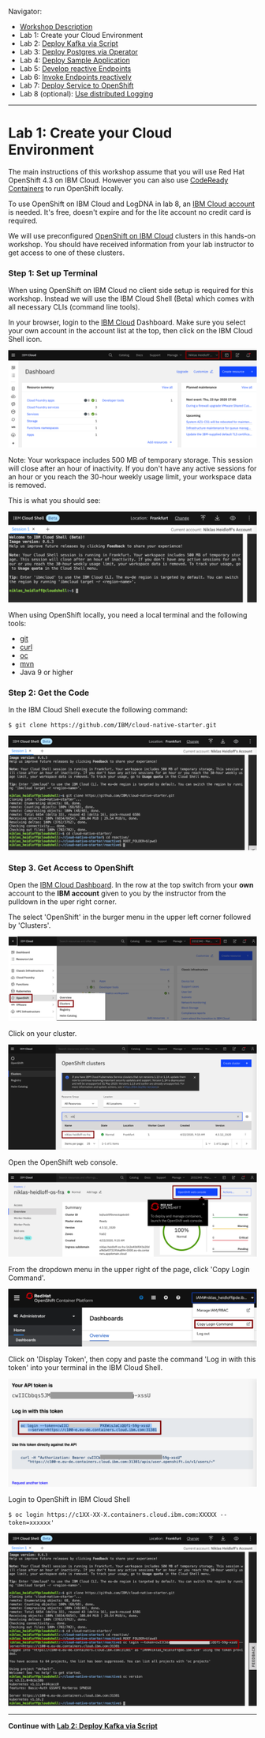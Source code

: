 Navigator:
* [Workshop Description](https://ibm.github.io/workshop-quarkus-openshift-reactive-endpoints/)
* Lab 1: Create your Cloud Environment
* Lab 2: [Deploy Kafka via Script](../lab2/README.md)
* Lab 3: [Deploy Postgres via Operator](../lab3/README.md)
* Lab 4: [Deploy Sample Application](../lab4/README.md)
* Lab 5: [Develop reactive Endpoints](../lab5/README.md)
* Lab 6: [Invoke Endpoints reactively](../lab6/README.md)
* Lab 7: [Deploy Service to OpenShift](../lab7/README.md)
* Lab 8 (optional): [Use distributed Logging](../lab8/README.md)

---

# Lab 1: Create your Cloud Environment

The main instructions of this workshop assume that you will use Red Hat OpenShift 4.3 on IBM Cloud. However you can also use [CodeReady Containers](https://github.com/code-ready/crc) to run OpenShift locally.

To use OpenShift on IBM Cloud and LogDNA in lab 8, an [IBM Cloud account](http://ibm.biz/nheidloff) is needed. It's free, doesn't expire and for the lite account no credit card is required.

We will use preconfigured [OpenShift on IBM Cloud](https://cloud.ibm.com/kubernetes/catalog/openshiftcluster) clusters in this hands-on workshop. You should have received information from your lab instructor to get access to one of these clusters.

### Step 1: Set up Terminal

When using OpenShift on IBM Cloud no client side setup is required for this workshop. Instead we will use the IBM Cloud Shell (Beta) which comes with all necessary CLIs (command line tools).

In your browser, login to the [IBM Cloud](https://cloud.ibm.com) Dashboard. Make sure you select your own account in the account list at the top, then click on the IBM Cloud Shell icon.

![](../../images/cloud-shell-launch.png)

Note: Your workspace includes 500 MB of temporary storage. This session will close after an hour of inactivity. If you don't have any active sessions for an hour or you reach the 30-hour weekly usage limit, your workspace data is removed.

This is what you should see:

![](../../images/cloud-shell.png)

When using OpenShift locally, you need a local terminal and the following tools: 

* [git](https://git-scm.com/book/en/v2/Getting-Started-Installing-Git)
* [curl](https://curl.haxx.se/download.html)
* [oc](https://docs.openshift.com/container-platform/4.3/welcome/index.html)
* [mvn](https://maven.apache.org/ref/3.6.3/maven-embedder/cli.html)
* Java 9 or higher

### Step 2: Get the Code

In the IBM Cloud Shell execute the following command:

```
$ git clone https://github.com/IBM/cloud-native-starter.git
```

![](../../images/cloud-shell-clone.png)

### Step 3. Get Access to OpenShift

Open the [IBM Cloud Dashboard](https://cloud.ibm.com). In the row at the top switch from your **own** account to the **IBM account** given to you by the instructor from the pulldown in the uper right corner.

The select 'OpenShift' in the burger menu in the upper left corner followed by 'Clusters'.

![Select Open Shift in the menu](../../images/openshift-console-launch1.png)

Click on your cluster.

![C](../../images/openshift-console-launch2.png)

Open the OpenShift web console.

![Open the OpenShift web console](../../images/openshift-console-launch3.png)

From the dropdown menu in the upper right of the page, click 'Copy Login Command'. 

![Key](../../images/openshift-login1.png)

Click on 'Display Token', then copy and paste the command 'Log in with this token' into your terminal in the IBM Cloud Shell.

![Key](../../images/openshift-login2.png)

Login to OpenShift in IBM Cloud Shell

```
$ oc login https://c1XX-XX-X.containers.cloud.ibm.com:XXXXX --token=xxxxxx'
```

![oc login in cloudshell](../../images/openshift-login3.png)

---

__Continue with [Lab 2: Deploy Kafka via Script](lab2.md)__

